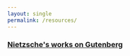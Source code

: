 ```yaml
---
layout: single
permalink: /resources/
---
```


<h3>
<a href="https://www.gutenberg.org/ebooks/search/?query=Nietzsche">Nietzsche's works on Gutenberg</a>
</h3>